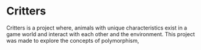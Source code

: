 # Critters
Critters is a project where, animals with unique characteristics exist in a game world and interact with each other and the environment.  This project was made to explore the concepts of polymorphism, 
